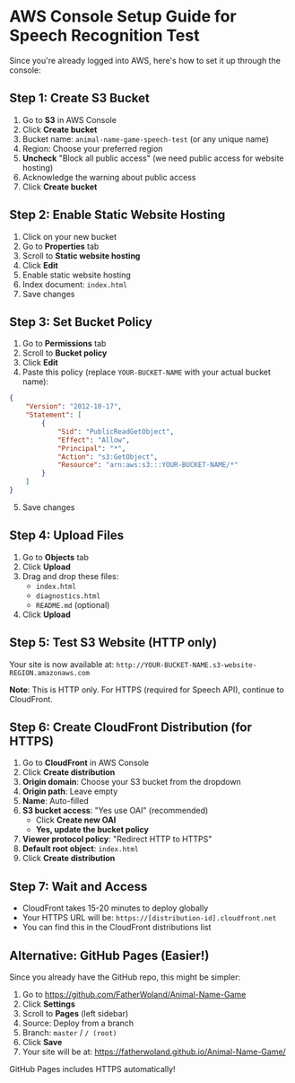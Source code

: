 # AWS Console Setup Guide for Speech Recognition Test

Since you're already logged into AWS, here's how to set it up through the console:

## Step 1: Create S3 Bucket

1. Go to **S3** in AWS Console
2. Click **Create bucket**
3. Bucket name: `animal-name-game-speech-test` (or any unique name)
4. Region: Choose your preferred region
5. **Uncheck** "Block all public access" (we need public access for website hosting)
6. Acknowledge the warning about public access
7. Click **Create bucket**

## Step 2: Enable Static Website Hosting

1. Click on your new bucket
2. Go to **Properties** tab
3. Scroll to **Static website hosting**
4. Click **Edit**
5. Enable static website hosting
6. Index document: `index.html`
7. Save changes

## Step 3: Set Bucket Policy

1. Go to **Permissions** tab
2. Scroll to **Bucket policy**
3. Click **Edit**
4. Paste this policy (replace `YOUR-BUCKET-NAME` with your actual bucket name):

```json
{
    "Version": "2012-10-17",
    "Statement": [
        {
            "Sid": "PublicReadGetObject",
            "Effect": "Allow",
            "Principal": "*",
            "Action": "s3:GetObject",
            "Resource": "arn:aws:s3:::YOUR-BUCKET-NAME/*"
        }
    ]
}
```

5. Save changes

## Step 4: Upload Files

1. Go to **Objects** tab
2. Click **Upload**
3. Drag and drop these files:
   - `index.html`
   - `diagnostics.html`
   - `README.md` (optional)
4. Click **Upload**

## Step 5: Test S3 Website (HTTP only)

Your site is now available at:
`http://YOUR-BUCKET-NAME.s3-website-REGION.amazonaws.com`

**Note**: This is HTTP only. For HTTPS (required for Speech API), continue to CloudFront.

## Step 6: Create CloudFront Distribution (for HTTPS)

1. Go to **CloudFront** in AWS Console
2. Click **Create distribution**
3. **Origin domain**: Choose your S3 bucket from the dropdown
4. **Origin path**: Leave empty
5. **Name**: Auto-filled
6. **S3 bucket access**: "Yes use OAI" (recommended)
   - Click **Create new OAI**
   - **Yes, update the bucket policy**
7. **Viewer protocol policy**: "Redirect HTTP to HTTPS"
8. **Default root object**: `index.html`
9. Click **Create distribution**

## Step 7: Wait and Access

- CloudFront takes 15-20 minutes to deploy globally
- Your HTTPS URL will be: `https://[distribution-id].cloudfront.net`
- You can find this in the CloudFront distributions list

## Alternative: GitHub Pages (Easier!)

Since you already have the GitHub repo, this might be simpler:

1. Go to https://github.com/FatherWoland/Animal-Name-Game
2. Click **Settings**
3. Scroll to **Pages** (left sidebar)
4. Source: Deploy from a branch
5. Branch: `master` / `/ (root)`
6. Click **Save**
7. Your site will be at: https://fatherwoland.github.io/Animal-Name-Game/

GitHub Pages includes HTTPS automatically!